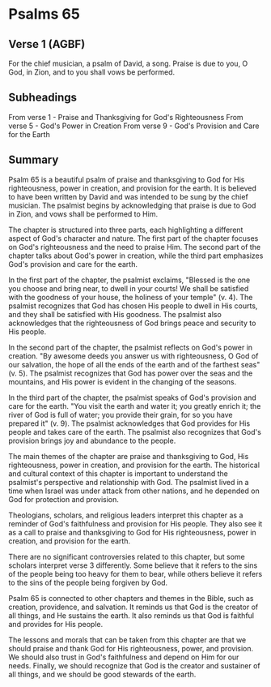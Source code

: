 # Psalms 65

## Verse 1 (AGBF)

For the chief musician, a psalm of David, a song. Praise is due to you, O God, in Zion, and to you shall vows be performed.

## Subheadings

From verse 1 - Praise and Thanksgiving for God's Righteousness
From verse 5 - God's Power in Creation
From verse 9 - God's Provision and Care for the Earth

## Summary

Psalm 65 is a beautiful psalm of praise and thanksgiving to God for His righteousness, power in creation, and provision for the earth. It is believed to have been written by David and was intended to be sung by the chief musician. The psalmist begins by acknowledging that praise is due to God in Zion, and vows shall be performed to Him.

The chapter is structured into three parts, each highlighting a different aspect of God's character and nature. The first part of the chapter focuses on God's righteousness and the need to praise Him. The second part of the chapter talks about God's power in creation, while the third part emphasizes God's provision and care for the earth.

In the first part of the chapter, the psalmist exclaims, "Blessed is the one you choose and bring near, to dwell in your courts! We shall be satisfied with the goodness of your house, the holiness of your temple" (v. 4). The psalmist recognizes that God has chosen His people to dwell in His courts, and they shall be satisfied with His goodness. The psalmist also acknowledges that the righteousness of God brings peace and security to His people.

In the second part of the chapter, the psalmist reflects on God's power in creation. "By awesome deeds you answer us with righteousness, O God of our salvation, the hope of all the ends of the earth and of the farthest seas" (v. 5). The psalmist recognizes that God has power over the seas and the mountains, and His power is evident in the changing of the seasons.

In the third part of the chapter, the psalmist speaks of God's provision and care for the earth. "You visit the earth and water it; you greatly enrich it; the river of God is full of water; you provide their grain, for so you have prepared it" (v. 9). The psalmist acknowledges that God provides for His people and takes care of the earth. The psalmist also recognizes that God's provision brings joy and abundance to the people.

The main themes of the chapter are praise and thanksgiving to God, His righteousness, power in creation, and provision for the earth. The historical and cultural context of this chapter is important to understand the psalmist's perspective and relationship with God. The psalmist lived in a time when Israel was under attack from other nations, and he depended on God for protection and provision.

Theologians, scholars, and religious leaders interpret this chapter as a reminder of God's faithfulness and provision for His people. They also see it as a call to praise and thanksgiving to God for His righteousness, power in creation, and provision for the earth.

There are no significant controversies related to this chapter, but some scholars interpret verse 3 differently. Some believe that it refers to the sins of the people being too heavy for them to bear, while others believe it refers to the sins of the people being forgiven by God.

Psalm 65 is connected to other chapters and themes in the Bible, such as creation, providence, and salvation. It reminds us that God is the creator of all things, and He sustains the earth. It also reminds us that God is faithful and provides for His people.

The lessons and morals that can be taken from this chapter are that we should praise and thank God for His righteousness, power, and provision. We should also trust in God's faithfulness and depend on Him for our needs. Finally, we should recognize that God is the creator and sustainer of all things, and we should be good stewards of the earth.